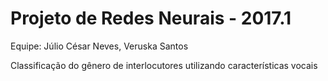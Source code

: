 # Projeto de Redes Neurais - 2017.1

Equipe:
Júlio César Neves,
Veruska Santos

Classificação do gênero de interlocutores utilizando características vocais
